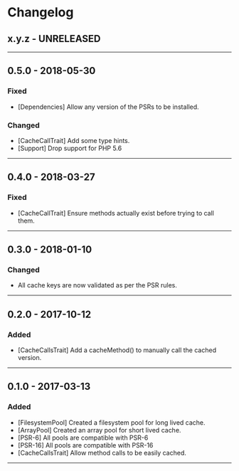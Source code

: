 Changelog
=========

## x.y.z - UNRELEASED

--------

## 0.5.0 - 2018-05-30

### Fixed

* [Dependencies] Allow any version of the PSRs to be installed.

### Changed

* [CacheCallTrait] Add some type hints.
* [Support] Drop support for PHP 5.6

--------

## 0.4.0 - 2018-03-27

### Fixed

* [CacheCallTrait] Ensure methods actually exist before trying to call them.

--------

## 0.3.0 - 2018-01-10

### Changed

* All cache keys are now validated as per the PSR rules.

--------

## 0.2.0 - 2017-10-12

### Added

* [CacheCallsTrait] Add a cacheMethod() to manually call the cached version.

--------

## 0.1.0 - 2017-03-13

### Added

* [FilesystemPool] Created a filesystem pool for long lived cache.
* [ArrayPool] Created an array pool for short lived cache.
* [PSR-6] All pools are compatible with PSR-6
* [PSR-16] All pools are compatible with PSR-16
* [CacheCallsTrait] Allow method calls to be easily cached.

--------
